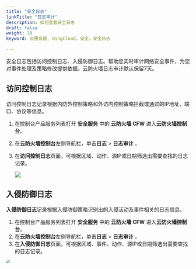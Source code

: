 ```yaml
---
title: "安全日志"
linkTitle: "日志审计"
description: 如何查看安全日志
draft: false
weight: 10
keyword: 云服务器, QingCloud，安全，安全日志

---
```


安全日志包括访问控制日志、入侵防御日志。帮助您实时审计网络安全事件，为您对事件处理及策略修改提供依据。云防火墙日志审计默认保留7天。

## 访问控制日志

访问控制日志记录根据内防外控制策略和外访内控制策略拦截或通过的IP地址、端口、协议等信息。

1. 在控制台产品服务列表打开 **安全服务** 中的 **云防火墙 CFW** 进入**云防火墙控制台**。

2. 在**云防火墙控制台**左侧导航栏，单击**日志** > **日志审计** 。

3. 在**访问控制日志**页面，可根据区域、动作、源IP或日期筛选出需要查找的日志记录。

   ![](../../_images/security_log_1.png)

## 入侵防御日志

**入侵防御日志**记录根据入侵防御策略识别出的入侵活动及事件相关的日志信息。

1. 在控制台产品服务列表打开 **安全服务** 中的 **云防火墙 CFW** 进入**云防火墙控制台**。
2. 在**云防火墙控制台**左侧导航栏，单击**日志** > **日志审计** 。
3. 在**入侵防御日志**页面，可根据区域、事件、动作、源IP或日期筛选出需要查找的日志记录。

<img src="../../_images/security_log_3.png" style="zoom:60%;" />